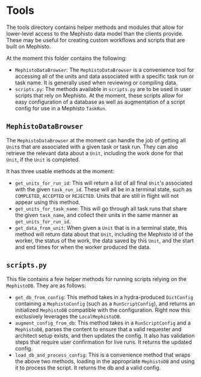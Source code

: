 # Tools
The tools directory contains helper methods and modules that allow for lower-level access to the Mephisto data model than the clients provide. These may be useful for creating custom workflows and scripts that are built on Mephisto.

At the moment this folder contains the following:
- `MephistoDataBrowser`: The `MephistoDataBrowser` is a convenience tool for accessing all of the units and data associated with a specific task run or task name. It is generally used when reviewing or compiling data.
- `scripts.py`: The methods available in `scripts.py` are to be used in user scripts that rely on Mephisto. At the moment, these scripts allow for easy configuration of a database as well as augmentation of a script config for use in a Mephisto `TaskRun`. 

## `MephistoDataBrowser`
The `MephistoDataBrowser` at the moment can handle the job of getting all `Unit`s that are associated with a given task or task run. They can also retrieve the relevant data about a `Unit`, including the work done for that `Unit`, if the `Unit` is completed.

It has three usable methods at the moment:
- `get_units_for_run_id`: This will return a list of all final `Unit`'s associated with the given `task_run_id`. These will all be in a terminal state, such as `COMPLETED`, `ACCEPTED` or `REJECTED`. Units that are still in flight will not appear using this method.
- `get_units_for_task_name`: This will go through all task runs that share the given `task_name`, and collect their units in the same manner as `get_units_for_run_id`.
- `get_data_from_unit`: When given a `Unit` that is in a terminal state, this method will return data about that `Unit`, including the Mephisto id of the worker, the status of the work, the data saved by this `Unit`, and the start and end times for when the worker produced the data.

## `scripts.py`
This file contains a few helper methods for running scripts relying on the `MephistoDB`. They are as follows:
- `get_db_from_config`: This method takes in a hydra-produced `DictConfig` containing a `MephistoConfig` (such as a `RunScriptConfig`), and returns an initialized `MephistoDB` compatible with the configuration. Right now this exclusively leverages the `LocalMephistoDB`.
- `augment_config_from_db`: This method takes in a `RunScriptConfig` and a `MephistoDB`, parses the content to ensure that a valid requester and architect setup exists, and then updates the config. It also has validation steps that require user confirmation for live runs. It returns the updated config.
- `load_db_and_process_config`: This is a convenience method that wraps the above two methods, loading in the appropriate `MephistoDB` and using it to process the script. It returns the db and a valid config.